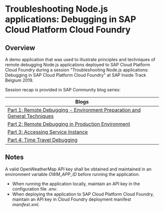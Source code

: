 # Troubleshooting Node.js applications: Debugging in SAP Cloud Platform Cloud Foundry
## Overview

A demo application that was used to illustrate principles and techniques of remote debugging Node.js applications deployed to SAP Cloud Platform Cloud Foundry during a session "Troubleshooting Node.js applications: Debugging in SAP Cloud Platform Cloud Foundry" at SAP Inside Track Belgium 2019.

Session recap is provided in SAP Community blog series:

|Blogs|
|---|
|[Part 1: Remote Debugging - Environment Preparation and General Techniques](https://blogs.sap.com/2019/05/22/sit-belgium-2019-recap-debugging-node.js-applications-in-scp-cf.-part-1-remote-debugging-environment-preparation-and-general-techniques/)|
|[Part 2: Remote Debugging in Production Environment](https://blogs.sap.com/2019/05/22/sit-belgium-2019-recap-debugging-node.js-applications-in-scp-cf.-part-2-remote-debugging-in-production-environment/)|
|[Part 3: Accessing Service Instance](https://blogs.sap.com/2019/05/22/sit-belgium-2019-recap-debugging-node.js-applications-in-scp-cf.-part-3-accessing-service-instance/)|
|[Part 4: Time Travel Debugging](https://blogs.sap.com/2019/05/22/sit-belgium-2019-recap-debugging-node.js-applications-in-scp-cf.-part-4-time-travel-debugging/)|

## Notes
A valid OpenWeatherMap API key shall be obtained and maintained in an environment variable *OWM_APP_ID* before running the application.
* When running the application locally, maintain an API key in the configuration file *.env*.
* When deploying the application to SAP Cloud Platform Cloud Foundry, maintain an API key in Cloud Foundry deployment manifest *manifest.xml*.
